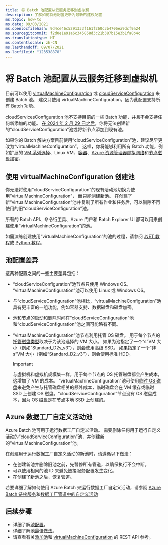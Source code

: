 ```yaml
---
title: 将 Batch 池配置从云服务迁移到虚拟机
description: 了解如何将池配置更新为最新的建议配置
ms.topic: how-to
ms.date: 09/03/2021
ms.openlocfilehash: 9d4ce46c5291333f161f260c3b4706ea9dcf9a24
ms.sourcegitcommit: f2d0e1e91a6c345858d3c21b387b15e3b1fa8b4c
ms.translationtype: HT
ms.contentlocale: zh-CN
ms.lasthandoff: 09/07/2021
ms.locfileid: "123538878"
---
```

# <a name="migrate-batch-pool-configuration-from-cloud-services-to-virtual-machine"></a>将 Batch 池配置从云服务迁移到虚拟机

目前可以使用 [virtualMachineConfiguration](/rest/api/batchservice/pool/add#virtualmachineconfiguration) 或 [cloudServiceConfiguration](/rest/api/batchservice/pool/add#cloudserviceconfiguration) 来创建 Batch 池。 建议只使用 virtualMachineConfiguration，因为此配置支持所有 Batch 功能。

cloudServicesConfiguration 池不支持目前的一些 Batch 功能，并且不会支持任何新添加的功能。 [在 2024 年 2 月 29 日之后](https://azure.microsoft.com/updates/azure-batch-cloudserviceconfiguration-pools-will-be-retired-on-29-february-2024/)，你将无法创建新的“cloudServiceConfiguration”池或将新节点添加到现有池。

如果你的 Batch 解决方案目前使用“cloudServiceConfiguration”池，建议尽早更改为“virtualMachineConfiguration”。 这样，你将能够利用所有 Batch 功能，例如扩展的 [VM 系列选择](batch-pool-vm-sizes.md)、Linux VM、[容器](batch-docker-container-workloads.md)、[Azure 资源管理器虚拟网络](batch-virtual-network.md)和[节点磁盘加密](disk-encryption.md)。

## <a name="create-a-pool-using-virtual-machine-configuration"></a>使用 virtualMachineConfiguration 创建池

你无法将使用“cloudServiceConfiguration”的现有活动池切换为使用“virtualMachineConfiguration”， 而只能创建新池。 在创建了新“virtualMachineConfiguration”池并复制了所有作业和任务后，可以删除不再使用的旧“cloudServiceConfiguration”池。

所有的 Batch API、命令行工具、Azure 门户和 Batch Explorer UI 都可以用来创建使用“virtualMachineConfiguration”的池。

如需演练创建使用“virtualMachineConfiguration”的池的过程，请参阅 [.NET 教程](tutorial-parallel-dotnet.md)或 [Python 教程](tutorial-parallel-python.md)。

## <a name="pool-configuration-differences"></a>池配置差异

这两种配置之间的一些主要差异包括：

- “cloudServiceConfiguration”池节点只使用 Windows OS。 “virtualMachineConfiguration”池可以使用 Linux 或 Windows OS。
- 与“cloudServiceConfiguration”池相比，“virtualMachineConfiguration”池具有更丰富的一组功能，例如容器支持、数据磁盘和磁盘加密。
- 池和节点的启动和删除时间在“cloudServiceConfiguration”池和“cloudServiceConfiguration”池之间可能略有不同。
- “virtualMachineConfiguration”池节点利用托管 OS 磁盘。 用于每个节点的[托管磁盘类型](../virtual-machines/disks-types.md)取决于为该池选择的 VM 大小。 如果为池指定了一个“s”VM 大小（例如“Standard_D2s_v3”），则会使用高级 SSD。 如果指定了一个“非 s”VM 大小（例如“Standard_D2_v3”），则会使用标准 HDD。

   > [!IMPORTANT]
   > 与虚拟机和虚拟机规模集一样，用于每个节点的 OS 托管磁盘都会产生成本，这增加了 VM 的成本。 “virtualMachineConfiguration”池可使用[临时 OS 磁盘](create-pool-ephemeral-os-disk.md)来避免产生与托管磁盘相关的额外成本，临时磁盘会在 VM 缓存或临时 SSD 上创建 OS 磁盘。“cloudServiceConfiguration”节点没有 OS 磁盘成本，因为 OS 磁盘是在节点本地 SSD 上创建的。

## <a name="azure-data-factory-custom-activity-pools"></a>Azure 数据工厂自定义活动池

Azure Batch 池可用于运行数据工厂自定义活动。 需要删除任何用于运行自定义活动的“cloudServiceConfiguration”池，并创建新的“virtualMachineConfiguration”池。

在创建用于运行数据工厂自定义活动的新池时，请遵循以下做法：

- 在创建新池并删除旧池之前，先暂停所有管道，以确保执行不会中断。
- 可以使用相同的池 ID 来避免链接服务配置发生变化。
- 在创建了新池之后，恢复管道。

若要详细了解如何使用 Azure Batch 来运行数据工厂自定义活动，请参阅 [Azure Batch 链接服务](../data-factory/compute-linked-services.md#azure-batch-linked-service)和[数据工厂管道中的自定义活动](../data-factory/transform-data-using-dotnet-custom-activity.md)

## <a name="next-steps"></a>后续步骤

- 详细了解[池配置](nodes-and-pools.md#configurations)。
- 详细了解[池最佳做法](best-practices.md#pools)。
- 请查看有关[添加池](/rest/api/batchservice/pool/add)和 [virtualMachineConfiguration](/rest/api/batchservice/pool/add#virtualmachineconfiguration) 的 REST API 参考。